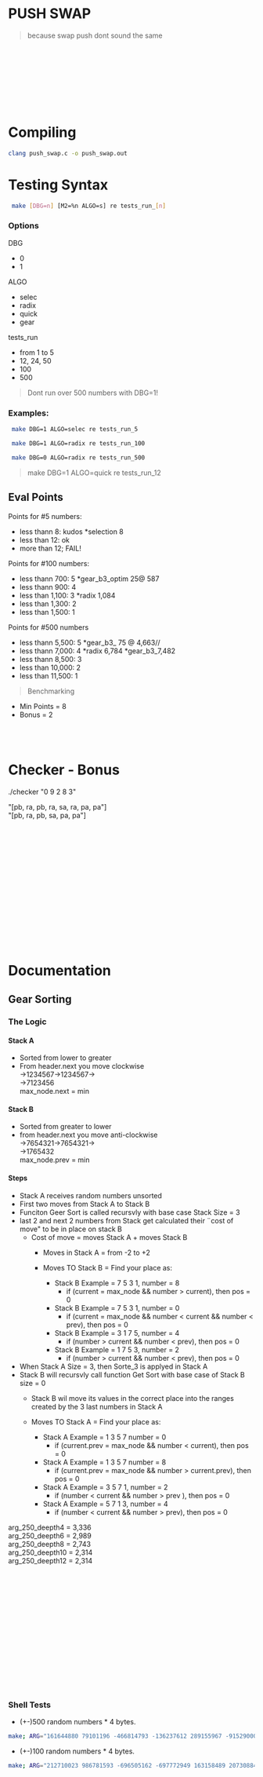 # PUSH SWAP
  
> because swap push dont sound the same  

<br><br><br><br><br><br><br>
  
# Compiling
``` bash
clang push_swap.c -o push_swap.out
```
# Testing Syntax

``` bash
 make [DBG=n] [M2=%n ALGO=s] re tests_run_[n]
```

### Options
DBG
 - 0
 - 1

ALGO
- selec
- radix
- quick
- gear

tests_run
- from 1 to 5
- 12, 24, 50
- 100
- 500

> Dont run over 500 numbers with DBG=1!

### Examples:
``` bash
 make DBG=1 ALGO=selec re tests_run_5
```
``` bash
 make DBG=1 ALGO=radix re tests_run_100
```
``` bash
 make DBG=0 ALGO=radix re tests_run_500 
```
 
> make DBG=1 ALGO=quick re tests_run_12  


## Eval Points
Points for #5 numbers:
- less thann 8: kudos		*selection 8
- less than 12: ok
- more than 12; FAIL!

Points for #100 numbers:
- less thann 700: 5 										*gear_b3_optim 25@ 587
- less thann 900: 4 	  
- less than 1,100: 3					*radix 1,084
- less than 1,300: 2
- less than 1,500: 1

Points for #500 numbers
- less thann 5,500: 5										*gear_b3_ 75 @ 4,663//
- less thann 7,000: 4					*radix 6,784		*gear_b3_7,482
- less thann 8,500: 3
- less than 10,000: 2
- less than 11,500: 1

> Benchmarking
- Min Points = 8
- Bonus = 2

<br><br>

# Checker - Bonus

./checker "0 9 2 8 3"  
  
"[pb, ra, pb, ra, sa, ra, pa, pa"]  
"[pb, ra, pb, sa, pa, pa"]  


<br><br><br><br><br><br><br><br><br><br><br><br><br><br>
# Documentation


## Gear Sorting
### The Logic
#### Stack A  
- Sorted from lower to greater  
- From header.next you move clockwise  
->1234567->1234567->  
->7123456  
max_node.next = min  

#### Stack B  
- Sorted from greater to lower  
- from header.next you move anti-clockwise  
->7654321->7654321->  
->1765432  
max_node.prev = min  

#### Steps
- Stack A receives random numbers unsorted
- First two moves from Stack A to Stack B
- Funciton Geer Sort is called recursvly with base case Stack Size = 3
- last 2 and next 2 numbers from Stack get calculated their ¨cost of move" to be in place on stack B
	- Cost of move = moves Stack A + moves Stack B
		- Moves in Stack A = from -2 to +2
  
		- Moves TO Stack B = Find your place as:
			- Stack B Example = 7 5 3 1, number = 8
				- if (current = max_node && number > current), then pos = 0
			- Stack B Example = 7 5 3 1, number = 0
				- if (current = max_node && number < current && number < prev), then pos = 0
			- Stack B Example = 3 1 7 5, number = 4
				- if (number > current && number < prev), then pos = 0
			- Stack B Example = 1 7 5 3, number = 2
				- if (number > current && number < prev), then pos = 0
- When Stack A Size = 3, then Sorte_3 is applyed in Stack A
- Stack B will recursvly call function Get Sort with base case of Stack B size = 0
	- Stack B wil move its values in the correct place into the ranges created by the 3 last numbers in Stack A
  
	- Moves TO Stack A = Find your place as:
		- Stack A Example = 1 3 5 7  number = 0
			- if (current.prev = max_node && number < current), then pos = 0
		- Stack A Example = 1 3 5 7  number = 8
			- if (current.prev = max_node && number > current.prev), then pos = 0
		- Stack A Example = 3 5 7 1, number = 2
			- if (number < current && number > prev ), then pos = 0
		- Stack A Example = 5 7 1 3, number = 4
			- if (number < current && number > prev), then pos = 0

arg_250_deepth4 = 3,336  
arg_250_deepth6 = 2,989  
arg_250_deepth8 = 2,743  
arg_250_deepth10 = 2,314  
arg_250_deepth12 = 2,314  


<br><br><br><br><br><br><br><br><br><br><br><br><br><br>


### Shell Tests
- (+-)500 random numbers * 4 bytes.

```bash
make; ARG="161644880 79101196 -466814793 -136237612 289155967 -915290009 187996535 -620305300 768941090 209423567 406389564 339485405 -841947060 570422808 41725038 260838117 810165583 -251302402 -510877702 -587941708 -731803947 -627589912 -207929780 469299828 -479290036 -877960023 285774390 501117398 763026145 603420191 -507794776 176682860 -640954253 74234638 -15997564 -887983311 562140182 308118552 887848896 669538918 950093577 617068602 531847363 -792582653 -77040018 870451556 625283177 261351482 141129587 803633397 -330340165 667428520 785457292 571922187 -782794423 -802816722 -683026066 919309372 -623446542 355689038 427289389 -934507655 -38247998 367858134 -611462990 -597094177 -417149016 -482587791 324321748 626420042 -359407106 -407505611 -457866678 274628619 -841615865 609751077 474287630 -287111167 379504434 114257693 -834686866 -370125434 -394096303 423347718 -644901407 561020861 -143033136 -454635491 231991268 -664899721 494705719 82128013 -711388079 -966296234 -267829945 -819045949 -538880791 -703904929 -626692262 -860149272 -203633348 747525528 -969136087 259093531 -768944417 -945117429 -704982450 -746846007 347567388 249491699 -613443167 215268882 874177629 977470375 -4814957 577608043 968928427 462614235 862140293 683013595 -993205564 312581545 -113663522 758888883 -181131845 -924700952 -283977535 961691252 294330991 396189796 863513726 -3790587 -863582760 -809672150 -538591658 -917624912 272783698 -522947724 -478594890 -162813257 -101758788 -818309818 90074991 -48269407 755668349 -662672856 -420644362 892690322 853151450 126389795 125117456 -717414847 -920020012 -952011812 -415417376 -398364584 -52757598 -579410193 -352627123 137137703 -94299217 -888016985 133278824 -242142994 -904594645 -898836400 -172600279 -731044332 810794363 308939113 604576193 -714780899 959275933 46530445 -678372156 157774698 529914035 -673421674 267572305 -787174642 594091757 -176435755 662347888 216211021 801555595 204135619 827097079 333256900 -524176077 -17551780 -534471280 572635216 -250360985 406750389 643682476 192863096 -318342502 798439242 -644281906 171317597 887885292 834979650 416306247 122599091 -668792859 847067263 804303245 -166977681 -641795388 796859494 232540272 578959862 666421127 794519908 687983624 -223355753 -829597237 -429471023 -552889315 792634358 -924104340 709167110 -17990542 855203653 -361513174 235857788 -165481375 -702770858 -953907424 122781780 786147219 -473109184 -849788760 125390237 131636521 873211891 -608038749 552010333 666934094 -866475426 291525318 732597253 117311604 -880574080 278682430 -140673993 -512792166 809057277 250282902 714859944 896619495 615393842 -619146905 642557243 -446509263 -52791236 -580297002 -61922720 -448898118 608729523 649968030 191749510 -340687307 -13190096 250438328 480555808 215324645 452469709 -208001802 -868147633 437557168 -544444097 750346053 306354436 204733991 -643533635 632545180 639376495 -293347984 349476412 903934402 213901862 90315576 577616438 -155603111 962658096 -489333019 876820374 800425104 685357798 516821635 -710276879 119408617 198479358 551304105 -143482777 -707261683 -232121475 -515658696 878001821 -405920881 696358602 -110714173 860984306 -152511967 273112199 675065036 -893177813 -15248781 17560273 -106856378 313146529 890271551 -710897467 673229348 -961936766 302550309 588154609 821843516 714074481 126835627 -611444101 911564625 471747403 614879350 -986286370 83368884 611777120 -518272177 -297221486 809010932 -515975535 978191207 157252017 -548908080 9680354 855785387 845397903 95452042 863091565 963616016 -375712063 -678978176 283310827 -939975248 480888381 -583099335 -922229523 916914330 -321370203 -82876620 -612614569 -379969716 387010968 815131556 -800352553 755703986 961995648 877130545 -595342010 227378411 388108927 -39824946 582501825 708537734 -348470361 908414786 835924964 -913523673 226580451 382983683 -541850768 521324496 -367968827 -328193261 -374432175 -257512933 -767586852 -302926107 483870969 -1207662 -924413095 773774117 -449882153 -826294184 -42886208 -216963084 356375919 -606841392 -544416045 -230338449 -361498154 -583491160 -372938809 -221308582 -494253200 546852756 621050344 -444934934 546797973 -986490790 708414053 -495974651 77114442 362064023 -775901245 -447114026 -839057876 -735702703 909348641 -297248286 -389793416 -87550083 -429931665 189700273 864043299 804251865 693522198 528680720 5098703 -757755804 -218931420 -154608868 445169960 65197690 -319275534 804762641 104811235 -159637369 569981758 435801158 -853775772 -728310828 -578958528 45172399 988602854 -863555460 -662003754 950655992 560976427 -677902043 516242518 -797920541 500468548 -516094769 -655597739 782801784 969638197 651707831 989991387 996233440 -773647353 94601891 565515848 -110681027 -309856422 164339253 684791262 -46681030 645466380 64093137 -640453668 25310470 838191551 -723725662 -584957724 936461607 -377139041 -430318531 -61913054 -646140255 931367166 248910485 275065908 371527256 4182481 806519972 -996943141 -621961312 622612051 276310498 702294721 -431024372 323830662 -104745217 345693478 580516783 -570078232 -193873589 -595756840 842653932 798996585 -488184149 -316887408 665671629 -836836424 901437480 -472366489 -364515282 890372178";./push_swap $ARG && echo -e "\n___4.42Checker" ; ./push_swap $ARG | ./checker_linux $ARG ; ./push_swap $ARG | wc -l ; make fclean
```

- (+-)100 random numbers * 4 bytes.

```bash
make; ARG="212710023 986781593 -696505162 -697772949 163158489 20730884 -974873791 433823587 -821700607 -577271177 -845816937 642872502 -38427609 379698130 542919419 94513872 802435190 256366261 -388868047 523305894 902033793 361493411 -312892761 238798632 -544395033 -916888931 857242650 -938149113 937859398 782299023 -152438703 105436742 484415778 -497421154 -965438810 275733505 -42903052 -283624876 -155530411 -584589099 248953144 267090942 249014822 709393969 -532736522 269785342 -626217395 558457329 -231801523 -745034309 -205138703 952480231 489930891 -837976400 193590696 902970108 -161884624 715769492 460247859 658382120 869373884 -345009361 166265788 -712307688 26099976 490666783 -897464550 -918369107 25978938 -580570130 -27390761 117409894 969627571 -473690591 -480042277 -57613226 -622657768 -274858784 -56062030 -927729186 -561021644 -234588375 -92249412 449515401 -187714857 -629146709 -29880497 -962559720 645723247 457172511 -987311436 -76781137 -646421526 765798094 -574146273 -330402836 475003585 48881686 971109339 -20600967"; ;./push_swap $ARG && echo -e "\n___4.42Checker" ; ./push_swap $ARG | ./checker_linux $ARG ; ./push_swap $ARG | wc -l ; make fclean
```





<br><br><br><br><br><br><br><br><br><br><br><br><br><br><br><br><br><br><br><br><br><br><br>




# DOCUMENTATION
## Feautures Implementation and Fixes
- [algo_sort] improve code to the quick_sort method from radix
	- linkde lst moves, adjst, sa + sb = ss; ra + rb = rr; rra + rrb = rrr
	- 4 stacks chunks percentil  
->
- [algo_sort_pre_sorting]:
	- hasmap for index values


# Resources
- [documentation] https://medium.com/@ulysse.gerkens/push-swap-in-less-than-4200-operations-c292f034f6c0
- [documentation] https://medium.com/@ayogun/push-swap-c1f5d2d41e97
- [tester] https://github.com/laisarena/push_swap_tester
- [tester/git] git clone git@github.com:laisarena/push_swap_tester.git
- [number_generator] https://www.calculatorsoup.com/calculators/statistics/random-number-generator.php
- [visualizer] https://github.com/Niimphu/push_swap_visualiser
- [src] https://github.com/ulyssegerkens/push_swap?tab=readme-ov-file


# Memory Alocation LifeTimeline
- [main(push_swap.c)]  
	-[created] g:46 [t_list_program **list_program] [0x9.../heap]
- [main/initializator_list_program()]  
	-[created] g:49 [t_list *stack_a] [0x9.../heap]  
- [main/initializator/1_checkargs.c)  
	-[created] g:74 [char** argv_1] || g:79 [char** argv_1]

## Valg

==16280==    by 0x10BDC2: ft_strdup (src/src_all/ft_strdup.c:39)  
**(t_list_program \*)list_program->moves[]**  
==16280==    by 0x109E1F: radix_sort_step  


==16280==    by 0x10C553: ft_calloc_fd (src/src_all/ft_garbage_collector_bff.c:49)  
**_ (char	\*\*)argv_1**  
==16280==    by 0x109468: check_args_1  


==16280==    by 0x10C1B3: ft_lstnew 
==16280==    by 0x10CB3A: array_to_d_linked_list  
**_ (t_list	\*)stack_a**  
==16280==    by 0x109247: main  


==16280==    by 0x10C553: ft_calloc_fd (src/src_all/ft_garbage_collector_bff.c:49)  
**_ (t_list_program	\*)list_program**  
==16280==    by 0x1094D2: initializator_list_program  

